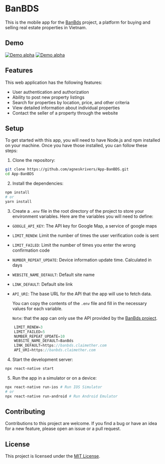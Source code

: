 # BanBDS

This is the mobile app for the [BanBds](https://github.com/agneskrivers/BanBds) project, a platform for buying and selling real estate properties in Vietnam.

## Demo

[![Demo alpha](https://j.gifs.com/XLv12V.gif)](https://www.youtube.com/watch?v=OiMRxVndTeU)
[![Demo alpha](https://j.gifs.com/wVzOAX.gif)](https://www.youtube.com/watch?v=OiMRxVndTeU)

## Features

This web application has the following features:

-   User authentication and authorization
-   Ability to post new property listings
-   Search for properties by location, price, and other criteria
-   View detailed information about individual properties
-   Contact the seller of a property through the website

## Setup

To get started with this app, you will need to have Node.js and npm installed on your machine. Once you have those installed, you can follow these steps:

1. Clone the repository:

```bash
git clone https://github.com/agneskrivers/App-BanBDS.git
cd App-BanBDS
```

2. Install the dependencies:

```bash
npm install
# or
yarn install
```

3. Create a `.env` file in the root directory of the project to store your environment variables. Here are the variables you will need to define:

-   `GOOGLE_API_KEY`: The API key for Google Map, a service of google maps
-   `LIMIT_RENEW`: Limit the number of times the user verification code is sent
-   `LIMIT_FAILED`: Limit the number of times you enter the wrong confirmation code
-   `NUMBER_REPEAT_UPDATE`: Device information update time. Calculated in days
-   `WEBSITE_NAME_DEFAULT`: Default site name
-   `LINK_DEFAULT`: Default site link
-   `API_URI`: The base URL for the API that the app will use to fetch data.

    You can copy the contents of the `.env` file and fill in the necessary values for each variable.

    `Note`: that the app can only use the API provided by the [BanBds project](https://github.com/agneskrivers/BanBds).

```javascript
    LIMIT_RENEW=3
    LIMIT_FAILED=5
    NUMBER_REPEAT_UPDATE=10
    WEBSITE_NAME_DEFAULT=BanBds
    LINK_DEFAULT=https://banbds.claimether.com
    API_URI=https://banbds.claimether.com
```

4. Start the development server:

```bash
npx react-native start
```

5. Run the app in a simulator or on a device:

```bash
npx react-native run-ios # Run IOS Simulator
# or
npx react-native run-android # Run Android Emulator
```

## Contributing

Contributions to this project are welcome. If you find a bug or have an idea for a new feature, please open an issue or a pull request.

## License

This project is licensed under the [MIT License](https://opensource.org/licenses/MIT).
